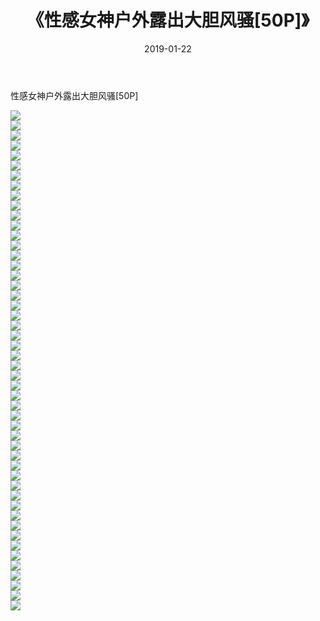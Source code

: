 ﻿---
layout: post
title:  《性感女神户外露出大胆风骚[50P]》
date:   2019-01-22
img: http://pic.660000.xyz/1:/性感/2019/性感女神户外露出大胆风骚[50P]/000.jpg
categories: [美女, 清纯, 唯美]
---

性感女神户外露出大胆风骚[50P]

  ![](http://pic.660000.xyz/1:/性感/2019/性感女神户外露出大胆风骚[50P]/001.jpg) <br> ![](http://pic.660000.xyz/1:/性感/2019/性感女神户外露出大胆风骚[50P]/002.jpg) <br> ![](http://pic.660000.xyz/1:/性感/2019/性感女神户外露出大胆风骚[50P]/003.jpg) <br> ![](http://pic.660000.xyz/1:/性感/2019/性感女神户外露出大胆风骚[50P]/004.jpg) <br> ![](http://pic.660000.xyz/1:/性感/2019/性感女神户外露出大胆风骚[50P]/005.jpg) <br> ![](http://pic.660000.xyz/1:/性感/2019/性感女神户外露出大胆风骚[50P]/006.jpg) <br> ![](http://pic.660000.xyz/1:/性感/2019/性感女神户外露出大胆风骚[50P]/007.jpg) <br> ![](http://pic.660000.xyz/1:/性感/2019/性感女神户外露出大胆风骚[50P]/008.jpg) <br> ![](http://pic.660000.xyz/1:/性感/2019/性感女神户外露出大胆风骚[50P]/009.jpg) <br> ![](http://pic.660000.xyz/1:/性感/2019/性感女神户外露出大胆风骚[50P]/010.jpg) <br> ![](http://pic.660000.xyz/1:/性感/2019/性感女神户外露出大胆风骚[50P]/011.jpg) <br> ![](http://pic.660000.xyz/1:/性感/2019/性感女神户外露出大胆风骚[50P]/012.jpg) <br> ![](http://pic.660000.xyz/1:/性感/2019/性感女神户外露出大胆风骚[50P]/013.jpg) <br> ![](http://pic.660000.xyz/1:/性感/2019/性感女神户外露出大胆风骚[50P]/014.jpg) <br> ![](http://pic.660000.xyz/1:/性感/2019/性感女神户外露出大胆风骚[50P]/015.jpg) <br> ![](http://pic.660000.xyz/1:/性感/2019/性感女神户外露出大胆风骚[50P]/016.jpg) <br> ![](http://pic.660000.xyz/1:/性感/2019/性感女神户外露出大胆风骚[50P]/017.jpg) <br> ![](http://pic.660000.xyz/1:/性感/2019/性感女神户外露出大胆风骚[50P]/018.jpg) <br> ![](http://pic.660000.xyz/1:/性感/2019/性感女神户外露出大胆风骚[50P]/019.jpg) <br> ![](http://pic.660000.xyz/1:/性感/2019/性感女神户外露出大胆风骚[50P]/020.jpg) <br> ![](http://pic.660000.xyz/1:/性感/2019/性感女神户外露出大胆风骚[50P]/021.jpg) <br> ![](http://pic.660000.xyz/1:/性感/2019/性感女神户外露出大胆风骚[50P]/022.jpg) <br> ![](http://pic.660000.xyz/1:/性感/2019/性感女神户外露出大胆风骚[50P]/023.jpg) <br> ![](http://pic.660000.xyz/1:/性感/2019/性感女神户外露出大胆风骚[50P]/024.jpg) <br> ![](http://pic.660000.xyz/1:/性感/2019/性感女神户外露出大胆风骚[50P]/025.jpg) <br> ![](http://pic.660000.xyz/1:/性感/2019/性感女神户外露出大胆风骚[50P]/026.jpg) <br> ![](http://pic.660000.xyz/1:/性感/2019/性感女神户外露出大胆风骚[50P]/027.jpg) <br> ![](http://pic.660000.xyz/1:/性感/2019/性感女神户外露出大胆风骚[50P]/028.jpg) <br> ![](http://pic.660000.xyz/1:/性感/2019/性感女神户外露出大胆风骚[50P]/029.jpg) <br> ![](http://pic.660000.xyz/1:/性感/2019/性感女神户外露出大胆风骚[50P]/030.jpg) <br> ![](http://pic.660000.xyz/1:/性感/2019/性感女神户外露出大胆风骚[50P]/031.jpg) <br> ![](http://pic.660000.xyz/1:/性感/2019/性感女神户外露出大胆风骚[50P]/032.jpg) <br> ![](http://pic.660000.xyz/1:/性感/2019/性感女神户外露出大胆风骚[50P]/033.jpg) <br> ![](http://pic.660000.xyz/1:/性感/2019/性感女神户外露出大胆风骚[50P]/034.jpg) <br> ![](http://pic.660000.xyz/1:/性感/2019/性感女神户外露出大胆风骚[50P]/035.jpg) <br> ![](http://pic.660000.xyz/1:/性感/2019/性感女神户外露出大胆风骚[50P]/036.jpg) <br> ![](http://pic.660000.xyz/1:/性感/2019/性感女神户外露出大胆风骚[50P]/037.jpg) <br> ![](http://pic.660000.xyz/1:/性感/2019/性感女神户外露出大胆风骚[50P]/038.jpg) <br> ![](http://pic.660000.xyz/1:/性感/2019/性感女神户外露出大胆风骚[50P]/039.jpg) <br> ![](http://pic.660000.xyz/1:/性感/2019/性感女神户外露出大胆风骚[50P]/040.jpg) <br> ![](http://pic.660000.xyz/1:/性感/2019/性感女神户外露出大胆风骚[50P]/041.jpg) <br> ![](http://pic.660000.xyz/1:/性感/2019/性感女神户外露出大胆风骚[50P]/042.jpg) <br> ![](http://pic.660000.xyz/1:/性感/2019/性感女神户外露出大胆风骚[50P]/043.jpg) <br> ![](http://pic.660000.xyz/1:/性感/2019/性感女神户外露出大胆风骚[50P]/044.jpg) <br> ![](http://pic.660000.xyz/1:/性感/2019/性感女神户外露出大胆风骚[50P]/045.jpg) <br> ![](http://pic.660000.xyz/1:/性感/2019/性感女神户外露出大胆风骚[50P]/046.jpg) <br> ![](http://pic.660000.xyz/1:/性感/2019/性感女神户外露出大胆风骚[50P]/047.jpg) <br> ![](http://pic.660000.xyz/1:/性感/2019/性感女神户外露出大胆风骚[50P]/048.jpg) <br> ![](http://pic.660000.xyz/1:/性感/2019/性感女神户外露出大胆风骚[50P]/049.jpg) <br> ![](http://pic.660000.xyz/1:/性感/2019/性感女神户外露出大胆风骚[50P]/050.jpg) <br>